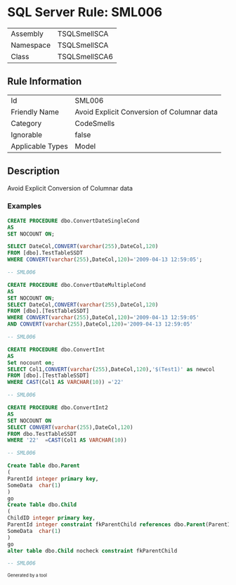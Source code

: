 # SQL Server Rule: SML006
  
|    |    |
|----|----|
| Assembly | TSQLSmellSCA |
| Namespace | TSQLSmellSCA |
| Class | TSQLSmellSCA6 |
  
## Rule Information
  
|    |    |
|----|----|
| Id | SML006 |
| Friendly Name | Avoid Explicit Conversion of Columnar data |
| Category | CodeSmells |
| Ignorable | false |
| Applicable Types | Model  |
  
## Description
  
Avoid Explicit Conversion of Columnar data
  
### Examples
  
```sql
CREATE PROCEDURE dbo.ConvertDateSingleCond
AS
SET NOCOUNT ON;

SELECT DateCol,CONVERT(varchar(255),DateCol,120)
FROM [dbo].TestTableSSDT
WHERE CONVERT(varchar(255),DateCol,120)='2009-04-13 12:59:05';

-- SML006
```
```sql
CREATE PROCEDURE dbo.ConvertDateMultipleCond
AS
SET NOCOUNT ON;
SELECT DateCol,CONVERT(varchar(255),DateCol,120)
FROM [dbo].[TestTableSSDT]
WHERE CONVERT(varchar(255),DateCol,120)='2009-04-13 12:59:05'
AND CONVERT(varchar(255),DateCol,120)='2009-04-13 12:59:05'

-- SML006
```
```sql
CREATE PROCEDURE dbo.ConvertInt
AS
Set nocount on;
SELECT Col1,CONVERT(varchar(255),DateCol,120),'$(Test1)' as newcol
FROM [dbo].[TestTableSSDT]
WHERE CAST(Col1 AS VARCHAR(10)) ='22'

-- SML006
```
```sql
CREATE PROCEDURE dbo.ConvertInt2
AS
SET NOCOUNT ON
SELECT CONVERT(varchar(255),DateCol,120)
FROM dbo.TestTableSSDT
WHERE '22'  =CAST(Col1 AS VARCHAR(10))

-- SML006
```
```sql
Create Table dbo.Parent
(
ParentId integer primary key,
SomeData  char(1)
)
go
Create Table dbo.Child
(
ChildID integer primary key,
ParentId integer constraint fkParentChild references dbo.Parent(ParentID),
SomeData  char(1)
)
go
alter table dbo.Child nocheck constraint fkParentChild

-- SML006
```
<sub><sup>Generated by a tool</sup></sub>
